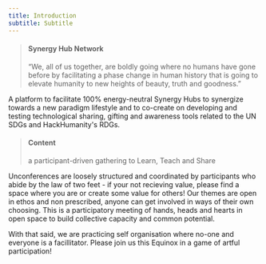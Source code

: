 ```yaml
---
title: Introduction
subtitle: Subtitle
---
```

> #### Synergy Hub Network
>
> “We, all of us together, are boldly going where no humans have gone before by facilitating a phase change in human history that is going to elevate humanity to new heights of beauty, truth and goodness.”


A platform to facilitate 100% energy-neutral Synergy Hubs to synergize towards a new paradigm lifestyle and to co-create on developing and testing technological sharing, gifting and awareness tools related to the UN SDGs and HackHumanity's RDGs.


> #### Content
>
> a participant-driven gathering to Learn, Teach and Share

Unconferences are loosely structured and coordinated by participants who abide by the law of two feet - if your not recieving value, please find a space where you are or create some value for others! Our themes are open in ethos and non prescribed, anyone can get involved in ways of their own choosing. This is a participatory meeting of hands, heads and hearts in open space to build collective capacity and common potential.

With that said, we are practicing self organisation where no-one and everyone is a facillitator. Please join us this Equinox in a game of artful participation!

<!-- It’s the ‘loosely structured’ of a this kind of event that makes it an un-conference as opposed to a conference. It’s a meeting of minds and hearts where participants are freely roaming. At this equinox unconference one of our themes is self organization. So off course we practice this here as well. And so we’d wanted to say a few words about the structure of a particularly unstructured event. 
We decided we needed some roles and places for the Un-conference, to keep it sort of navigatable

A space keeper keeps track of time and invites participants to continue conversations in break out rooms when in the main room a next session starts again. Off course keep every interesting conversation going. Just get your own space that’s it. 

Tech fairies may (or may not) fix tech issues in the background. If this sounds like you, we’d love to invite you to fairie play with us.

-->

<!-- Equinox is a special moment when day and night, sun and moon, shine and shade all fall into balance together across the world as yin meets yang. Paradoxically, in this synchronisation, the transition of solar to lunar energy is at its highest potential and most dynamic capacity - from Autumn Equinox onwards we accelerate towards night.

What better time to gather around the bonfire together and hold an annual self-organising unconference? -->
